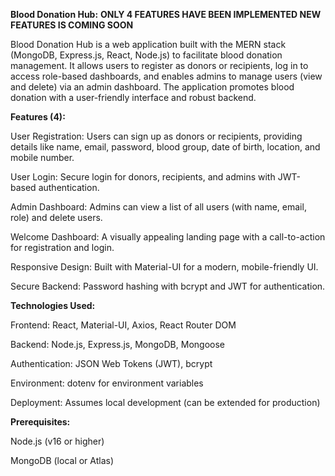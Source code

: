 

**Blood Donation Hub:**
**ONLY 4 FEATURES HAVE BEEN IMPLEMENTED NEW FEATURES IS COMING SOON**

Blood Donation Hub is a web application built with the MERN stack (MongoDB, Express.js, React, Node.js) to facilitate blood donation management. It allows users to register as donors or recipients, log in to access role-based dashboards, and enables admins to manage users (view and delete) via an admin dashboard. The application promotes blood donation with a user-friendly interface and robust backend.

**Features (4):**


User Registration: Users can sign up as donors or recipients, providing details like name, email, password, blood group, date of birth, location, and mobile number.



User Login: Secure login for donors, recipients, and admins with JWT-based authentication.



Admin Dashboard: Admins can view a list of all users (with name, email, role) and delete users.



Welcome Dashboard: A visually appealing landing page with a call-to-action for registration and login.



Responsive Design: Built with Material-UI for a modern, mobile-friendly UI.



Secure Backend: Password hashing with bcrypt and JWT for authentication.

**Technologies Used:**





Frontend: React, Material-UI, Axios, React Router DOM



Backend: Node.js, Express.js, MongoDB, Mongoose



Authentication: JSON Web Tokens (JWT), bcrypt



Environment: dotenv for environment variables



Deployment: Assumes local development (can be extended for production)

**Prerequisites:**





Node.js (v16 or higher)



MongoDB (local or Atlas)




